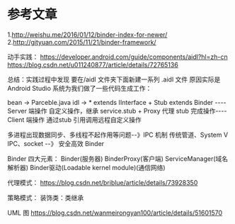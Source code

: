 # 参考文章
1.http://weishu.me/2016/01/12/binder-index-for-newer/
2.http://gityuan.com/2015/11/21/binder-framework/



动手实践：
https://developer.android.com/guide/components/aidl?hl=zh-cn
https://blog.csdn.net/u011240877/article/details/72765136

总结：实践过程中发现 要在/aidl 文件夹下面新建一系列 .aidl 文件
原因实际是 Android Studio 系统为我们做了一些代码生成工作：

bean -> Parceble.java
idl -> * extends IInterface
       + Stub extends Binder ---- Server 端操作  自定义操作，继承 service.stub
         + Proxy 代理 stub 完成操作---- Client 端操作 通过stub 引用调用远程自定义操作



多进程出现数据同步、多线程不起作用等问题--》IPC 机制
传统管道、System V IPC、socket --》 安全高效 Binder

Binder 四大元素：
Binder(服务器)
BinderProxy(客户端)
ServiceManager(域名解析器)
Binder驱动(Loadable kernel module)(通信网络)










代理模式：
https://blog.csdn.net/briblue/article/details/73928350

策略模式：
装饰类：类继承

UML 图
https://blog.csdn.net/wanmeirongyan100/article/details/51601570




